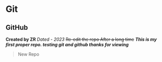 # Git
## GitHub
**Created by ZR** 
*Dated - 2023*
~~Re-edit the repo After a long time~~
***This is my first proper repo.
testing git and github
thanks for viewing***
>New Repo

